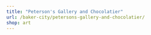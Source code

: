 ```yaml
---
title: "Peterson's Gallery and Chocolatier"
url: /baker-city/petersons-gallery-and-chocolatier/
shop: art
---
```

